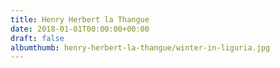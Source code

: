 ```yaml
---
title: Henry Herbert la Thangue
date: 2018-01-01T00:00:00+00:00
draft: false
albumthumb: henry-herbert-la-thangue/winter-in-liguria.jpg
---
```

